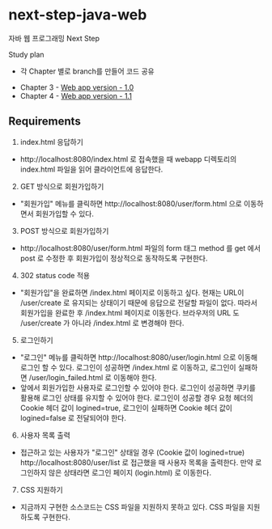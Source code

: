 # next-step-java-web
자바 웹 프로그래밍 Next Step

Study plan
- 각 Chapter 별로 branch를 만들어 코드 공유

* Chapter 3 - [Web app version - 1.0](https://github.com/quddnr153/next-step-java-web/tree/chapter-3-web=app)
* Chapter 4 - [Web app version - 1.1](https://github.com/quddnr153/next-step-java-web/tree/chapter-4)

## Requirements
1. index.html 응답하기
- http://localhost:8080/index.html 로 접속했을 때 webapp 디렉토리의 index.html 파일을 읽어 클라이언트에 응답한다.
2. GET 방식으로 회원가입하기
- "회원가입" 메뉴를 클릭하면 http://localhost:8080/user/form.html 으로 이동하면서 회원가입할 수 있다.
3. POST 방식으로 회원가입하기
- http://localhost:8080/user/form.html 파일의 form 태그 method 를 get 에서 post 로 수정한 후 회원가입이 정상적으로 동작하도록 구현한다.
4. 302 status code 적용
- "회원가입"을 완료하면 /index.html 페이지로 이동하고 싶다. 현재는 URL이 /user/create 로 유지되는 상태이기 때문에 응답으로 전달할 파일이 없다. 따라서 회원가입을 완료한 후 /index.html 페이지로 이동한다. 브라우저의 URL 도 /user/create 가 아니라 /index.html 로 변경해야 한다.
5. 로그인하기
- "로그인" 메뉴를 클릭하면 http://localhost:8080/user/login.html 으로 이동해 로그인 할 수 있다. 로그인이 성공하면 /index.html 로 이동하고, 로그인이 실패하면 /user/login_failed.html 로 이동해야 한다.
- 앞에서 회원가입한 사용자로 로그인할 수 있어야 한다. 로그인이 성공하면 쿠키를 활용해 로그인 상태를 유지할 수 있어야 한다. 로그인이 성공할 경우 요청 헤더의 Cookie 헤더 값이 logined=true, 로그인이 실패하면 Cookie 헤더 값이 logined=false 로 전달되어야 한다.
6. 사용자 목록 출력
- 접근하고 있는 사용자가 "로그인" 상태일 경우 (Cookie 값이 logined=true) http://localhost:8080/user/list 로 접근했을 때 사용자 목록을 출력한다. 만약 로그인하지 않은 상태라면 로그인 페이지 (login.html) 로 이동한다.
7. CSS 지원하기
- 지금까지 구현한 소스코드는 CSS 파일을 지원하지 못하고 있다. CSS 파일을 지원하도록 구현한다.